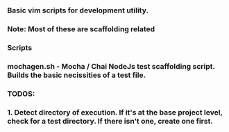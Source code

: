 ### Basic vim scripts for development utility.

### Note: Most of these are scaffolding related

### Scripts

### mochagen.sh - Mocha / Chai NodeJs test scaffolding script. Builds the basic necissities of a test file.
### TODOS: 
### 1. Detect directory of execution. If it's at the base project level, check for a test directory. If there isn't one, create one first.
